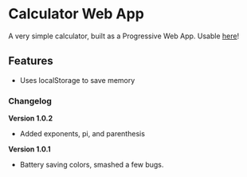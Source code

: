 # Calculator Web App

A very simple calculator, built as a Progressive Web App. Usable [here](https://swiftninja99.github.io/calculator)!

## Features

- Uses localStorage to save memory

### Changelog

**Version 1.0.2**
- Added exponents, pi, and parenthesis

**Version 1.0.1**

- Battery saving colors, smashed a few bugs.

